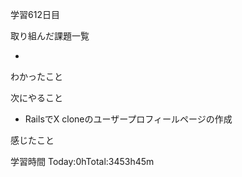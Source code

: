 学習612日目

取り組んだ課題一覧

- 

わかったこと

次にやること

- RailsでX cloneのユーザープロフィールページの作成


感じたこと

学習時間 Today:0hTotal:3453h45m